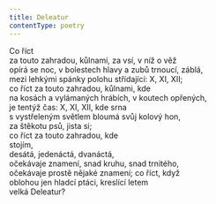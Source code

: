 ```yaml
---
title: Deleatur
contentType: poetry
---
```


<section>

Co říct  
za touto zahradou, kůlnami, za vsí, v níž o věž  
opírá se noc, v bolestech hlavy a zubů trnoucí, záblá,  
mezi lehkými spánky polohu střídající: X, XI, XII;  
co říct za touto zahradou, kůlnami, kde  
na kosách a vylámaných hrábích, v koutech opřených,  
je tentýž čas: X, XI, XII, kde srna  
s vystřeleným světlem bloumá svůj kolový hon,  
za štěkotu psů, jista si;  
co říct za touto zahradou, kde  
stojím,  
desátá, jedenáctá, dvanáctá,  
očekávaje znamení, snad kruhu, snad trnitého,  
očekávaje prostě nějaké znamení; co říct, když  
oblohou jen hladcí ptáci, kreslící letem  
velká Deleatur?

</section>
